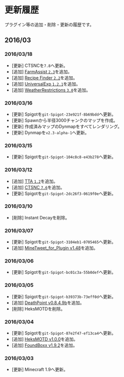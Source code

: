 更新履歴
===

プラグイン等の追加・削除・更新の履歴です。

2016/03
---

### 2016/03/18
- [更新] CTSNCを`7.8`へ更新。
- [追加] [FarmAssist `2.3`](http://dev.bukkit.org/bukkit-plugins/farmassist/)を追加。
- [追加] [Recipe Finder `2.2`](http://dev.bukkit.org/bukkit-plugins/recipe-finder/)を追加。
- [追加] [UniversalExp `1.2.1`](http://dev.bukkit.org/bukkit-plugins/universalexp/)を追加。
- [追加] [WeatherRestrictions `3.0`](http://dev.bukkit.org/bukkit-plugins/weatherrestrictions/)を追加。

### 2016/03/16
- [更新] Spigotを`git-Spigot-23e921f-8b69bdd`へ更新。
- [更新] Spawnから半径3000チャンクのマップを作成。
- [更新] 作成済みマップのDynmapをすべてレンダリング。
- [更新] Dynmapを`v2.3-alpha-1`へ更新。

### 2016/03/15
- [更新] Spigotを`git-Spigot-104c8c8-e43b278`へ更新。

### 2016/03/12

- [追加] [TTA `1.2`](https://www.spigotmc.org/resources/api-title-tablist-actionbar-ping-api-%E2%98%85-1-8-1-9-%E2%98%85-tta.19595/)を追加。
- [追加] [CTSNC `7.6`](https://www.spigotmc.org/resources/ctsnc-%E2%98%85-animated-scoreboard-and-tablist-nametag-chat-%E2%98%85-protocol-hack-1-8-1-9.10714/)を追加。
- [更新] Spigotを`git-Spigot-2dc26f3-0619f0e`へ更新。

### 2016/03/10

- [削除] Instant Decayを削除。

### 2016/03/07

- [更新] Spigotを`git-Spigot-3104eb1-0705465`へ更新。
- [追加] [MineTweet_for_Plugin v1.48](http://forum.minecraftuser.jp/viewtopic.php?f=38&t=12469#p101584)を追加。

### 2016/03/06

- [更新] Spigotを`git-Spigot-bc01c3a-55b0def`へ更新。

### 2016/03/05

- [更新] Spigotを`git-Spigot-b39373b-73eff0d`へ更新。
- [追加] [DeathPoint v0.8.4.9b](http://dev.bukkit.org/bukkit-plugins/deathpoint/)を追加。
- [削除] HeksMOTDを削除。

### 2016/03/04

- [更新] Spigotを`git-Spigot-87e2f47-ef13ca4`へ更新。
- [追加] [HeksMOTD v1.0.0](https://www.spigotmc.org/resources/heksmotd.14930/)を追加。
- [追加] [FoundBoxx v1.9.2](http://dev.bukkit.org/bukkit-plugins/foundboxx/)を追加。

### 2016/03/03

- [更新] Minecraft 1.9へ更新。

